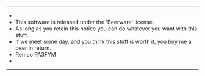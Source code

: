  * * * * * * * * * * * * * * * * * * * * * * * * * * * * * * * * * * * * 
 * 
 * This software is released under the 'Beerware' license.
 * As long as you retain this notice you can do whatever you want with this stuff. 
 * If we meet some day, and you think this stuff is worth it, you buy me a beer in return.
 * Remco PA3FYM
 * 
 * * * * * * * * * * * * * * * * * * * * * * * * * * * * * * * * * * * *
